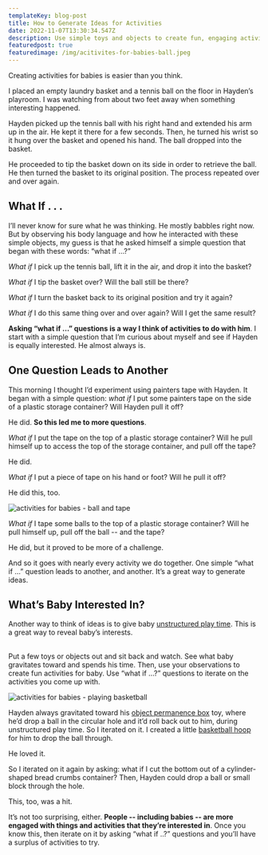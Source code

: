 ```yaml
---
templateKey: blog-post
title: How to Generate Ideas for Activities
date: 2022-11-07T13:30:34.547Z
description: Use simple toys and objects to create fun, engaging activities for babies.
featuredpost: true
featuredimage: /img/acitivites-for-babies-ball.jpeg
---
```

Creating activities for babies is easier than you think. 

I placed an empty laundry basket and a tennis ball on the floor in Hayden’s playroom. I was watching from about two feet away when something interesting happened. 

Hayden picked up the tennis ball with his right hand and extended his arm up in the air. He kept it there for a few seconds. Then, he turned his wrist so it hung over the basket and opened his hand. The ball dropped into the basket. 

He proceeded to tip the basket down on its side in order to retrieve the ball. He then turned the basket to its original position. The process repeated over and over again. 

## What If . . . 

I’ll never know for sure what he was thinking. He mostly babbles right now. But by observing his body language and how he interacted with these simple objects, my guess is that he asked himself a simple question that began with these words: “what if …?” 

*What if* I pick up the tennis ball, lift it in the air, and drop it into the basket? 

*What if* I tip the basket over? Will the ball still be there? 

*What if* I turn the basket back to its original position and try it again? 

*What if* I do this same thing over and over again? Will I get the same result?

**Asking “what if …” questions is a way I think of activities to do with him**. I start with a simple question that I’m curious about myself and see if Hayden is equally interested. He almost always is. 

## One Question Leads to Another

This morning I thought I’d experiment using painters tape with Hayden. It began with a simple question: *what if* I put some painters tape on the side of a plastic storage container? Will Hayden pull it off?

He did. **So this led me to more questions**. 

*What if* I put the tape on the top of a plastic storage container? Will he pull himself up to access the top of the storage container, and pull off the tape?

He did. 

*What if* I put a piece of tape on his hand or foot? Will he pull it off?

He did this, too.

![activities for babies - ball and tape ](/img/activities-for-babies-ball-and-crate-2.jpeg)

*What if* I tape some balls to the top of a plastic storage container? Will he pull himself up, pull off the ball -- and the tape? 

He did, but it proved to be more of a challenge.

And so it goes with nearly every activity we do together. One simple “what if …” question leads to another, and another. It’s a great way to generate ideas.

## What’s Baby Interested In?

Another way to think of ideas is to give baby [unstructured play time](https://www.learningbabies.com/blog/2022-10-03-babies-need-unstructured-playtime-too/). This is a great way to reveal baby’s interests.

\
Put a few toys or objects out and sit back and watch. See what baby gravitates toward and spends his time. Then, use your observations to create fun activities for baby. Use “what if …?” questions to iterate on the activities you come up with.

![activities for babies - playing basketball](/img/activities-for-babies-basketball-2.jpeg)

Hayden always gravitated toward his [object permanence box](https://amzn.to/3Dek3n1) toy, where he’d drop a ball in the circular hole and it’d roll back out to him, during unstructured play time. So I iterated on it. I created a little [basketball hoop](https://www.learningbabies.com/activities-7-8-months) for him to drop the ball through. 

He loved it. 

So I iterated on it again by asking: what if I cut the bottom out of a cylinder-shaped bread crumbs container? Then, Hayden could drop a ball or small block through the hole. 

This, too, was a hit.

It’s not too surprising, either. **People -- including babies -- are more engaged with things and activities that they’re interested in**. Once you know this, then iterate on it by asking “what if ..?” questions and you’ll have a surplus of activities to try.
